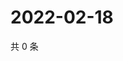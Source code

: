 # 2022-02-18

共 0 条

<!-- BEGIN WEIBO -->
<!-- 最后更新时间 Fri Feb 18 2022 18:15:52 GMT+0800 (China Standard Time) -->

<!-- END WEIBO -->

